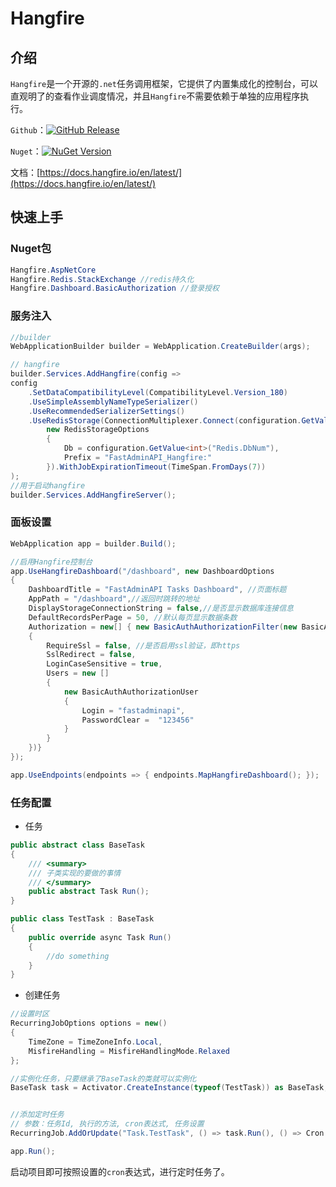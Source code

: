 # Hangfire

## 介绍

`Hangfire`是一个开源的`.net`任务调用框架，它提供了内置集成化的控制台，可以直观明了的查看作业调度情况，并且`Hangfire`不需要依赖于单独的应用程序执行。

`Github`：[![GitHub Release](https://img.shields.io/github/v/release/HangfireIO/Hangfire)](https://github.com/HangfireIO/Hangfire)

`Nuget`：[![NuGet Version](https://img.shields.io/nuget/v/Hangfire.AspNetCore)](https://www.nuget.org/packages/Hangfire.AspNetCore)

文档：[https://docs.hangfire.io/en/latest/](https://docs.hangfire.io/en/latest/)


## 快速上手

### Nuget包

```c#
Hangfire.AspNetCore
Hangfire.Redis.StackExchange //redis持久化
Hangfire.Dashboard.BasicAuthorization //登录授权
```

### 服务注入
```c#
//builder
WebApplicationBuilder builder = WebApplication.CreateBuilder(args);

// hangfire
builder.Services.AddHangfire(config =>
config
	.SetDataCompatibilityLevel(CompatibilityLevel.Version_180)
	.UseSimpleAssemblyNameTypeSerializer()
	.UseRecommendedSerializerSettings()
	.UseRedisStorage(ConnectionMultiplexer.Connect(configuration.GetValue<string>("Redis.ConnectionString")),
		new RedisStorageOptions
		{
			Db = configuration.GetValue<int>("Redis.DbNum"),
			Prefix = "FastAdminAPI_Hangfire:"
		}).WithJobExpirationTimeout(TimeSpan.FromDays(7))
);
//用于启动hangfire
builder.Services.AddHangfireServer();
```

### 面板设置
```c#
WebApplication app = builder.Build();

//启用Hangfire控制台
app.UseHangfireDashboard("/dashboard", new DashboardOptions
{
	DashboardTitle = "FastAdminAPI Tasks Dashboard", //页面标题
	AppPath = "/dashboard",//返回时跳转的地址
	DisplayStorageConnectionString = false,//是否显示数据库连接信息
	DefaultRecordsPerPage = 50, //默认每页显示数据条数
	Authorization = new[] { new BasicAuthAuthorizationFilter(new BasicAuthAuthorizationFilterOptions
	{
		RequireSsl = false, //是否启用ssl验证，即https
		SslRedirect = false,
		LoginCaseSensitive = true,
		Users = new []
		{
			new BasicAuthAuthorizationUser
			{
				Login = "fastadminapi",
				PasswordClear =  "123456"
			}
		}
	})}
});

app.UseEndpoints(endpoints => { endpoints.MapHangfireDashboard(); });
```

### 任务配置

- 任务
```c#
public abstract class BaseTask
{
	/// <summary>
	/// 子类实现的要做的事情
	/// </summary>
	public abstract Task Run();
}

public class TestTask : BaseTask
{
	public override async Task Run()
	{
		//do something
	}
}
```

- 创建任务
```c#
//设置时区
RecurringJobOptions options = new()
{
	TimeZone = TimeZoneInfo.Local,
	MisfireHandling = MisfireHandlingMode.Relaxed
};

//实例化任务，只要继承了BaseTask的类就可以实例化
BaseTask task = Activator.CreateInstance(typeof(TestTask)) as BaseTask;


//添加定时任务 
// 参数：任务Id, 执行的方法, cron表达式, 任务设置
RecurringJob.AddOrUpdate("Task.TestTask", () => task.Run(), () => Cron.Daily(1,1), options);

app.Run();
```

启动项目即可按照设置的`cron`表达式，进行定时任务了。
